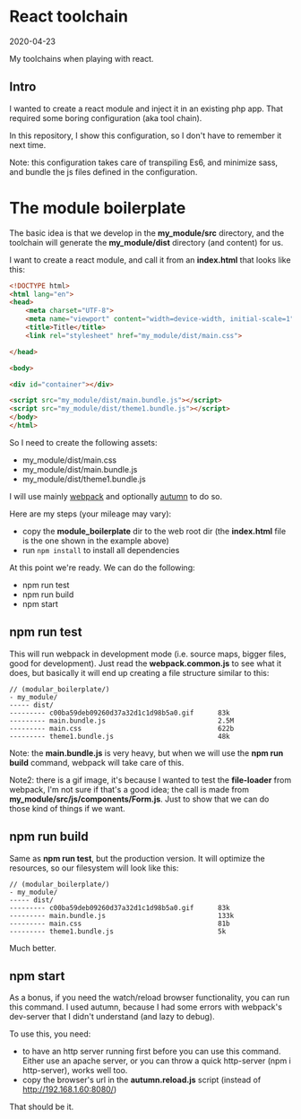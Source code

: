 React toolchain
================
2020-04-23


My toolchains when playing with react.



Intro
------------

I wanted to create a react module and inject it in an existing php app.
That required some boring configuration (aka tool chain).

In this repository, I show this configuration, so I don't have to remember it next time.

Note: this configuration takes care of transpiling Es6, and minimize sass, and bundle the js files defined
in the configuration.



The module boilerplate
=========

The basic idea is that we develop in the **my_module/src** directory, and the toolchain will
 generate the **my_module/dist** directory (and content) for us.


I want to create a react module, and call it from an **index.html** that looks like this:



```html
<!DOCTYPE html>
<html lang="en">
<head>
    <meta charset="UTF-8">
    <meta name="viewport" content="width=device-width, initial-scale=1">
    <title>Title</title>
    <link rel="stylesheet" href="my_module/dist/main.css">

</head>

<body>

<div id="container"></div>

<script src="my_module/dist/main.bundle.js"></script>
<script src="my_module/dist/theme1.bundle.js"></script>
</body>
</html>
```


So I need to create the following assets:

- my_module/dist/main.css
- my_module/dist/main.bundle.js
- my_module/dist/theme1.bundle.js


I will use mainly [webpack](https://webpack.js.org/) and optionally [autumn](https://github.com/lingtalfi/Autumn) to do so.

Here are my steps (your mileage may vary):

- copy the **module_boilerplate** dir to the web root dir (the **index.html** file is the one shown in the example above)
- run `npm install` to install all dependencies

At this point we're ready. We can do the following:

- npm run test
- npm run build
- npm start


npm run test
-------
This will run webpack in development mode (i.e. source maps, bigger files, good for development).
Just read the **webpack.common.js** to see what it does, but basically it will end up creating a file structure similar to this:


```text
// (modular_boilerplate/)
- my_module/
----- dist/
--------- c00ba59deb09260d37a32d1c1d98b5a0.gif      83k
--------- main.bundle.js                            2.5M
--------- main.css                                  622b
--------- theme1.bundle.js                          48k

```

Note: the **main.bundle.js** is very heavy, but when we will use the **npm run build** command, webpack will take care of this.

Note2: there is a gif image, it's because I wanted to test the **file-loader** from webpack, I'm not sure if that's a good idea;
the call is made from **my_module/src/js/components/Form.js**. Just to show that we can do those kind of things if we want.

npm run build
---------
Same as **npm run test**, but the production version. It will optimize the resources, so our filesystem will look like this:

```text
// (modular_boilerplate/)
- my_module/
----- dist/
--------- c00ba59deb09260d37a32d1c1d98b5a0.gif      83k
--------- main.bundle.js                            133k
--------- main.css                                  81b
--------- theme1.bundle.js                          5k

```

Much better.


npm start
-------------

As a bonus, if you need the watch/reload browser functionality, you can run this command.
I used autumn, because I had some errors with webpack's dev-server that I didn't understand (and lazy to debug).

To use this, you need:

- to have an http server running first before you can use this command.
    Either use an apache server, or you can throw a quick http-server (npm i http-server), works well too.
- copy the browser's url in the **autumn.reload.js** script (instead of http://192.168.1.60:8080/)

That should be it.




























 


